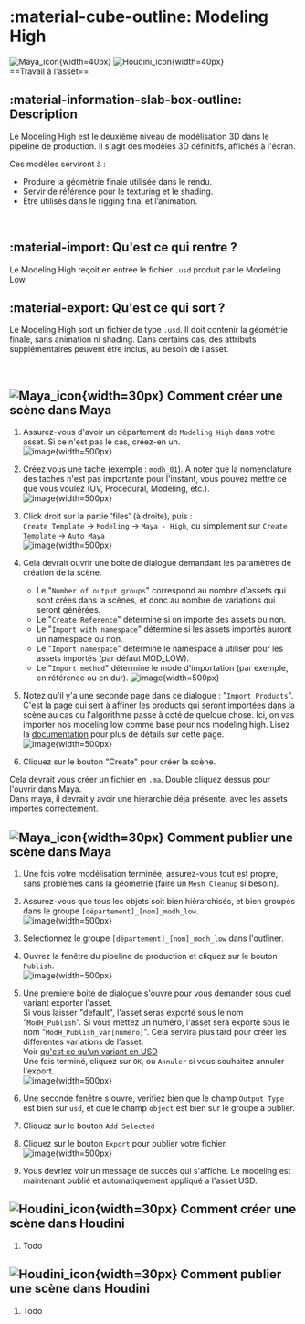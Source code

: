 # :material-cube-outline: Modeling High

![Maya_icon](../assets/icons/maya.png){width=40px}
![Houdini_icon](../assets/icons/houdini.png){width=40px}
<br>
==Travail à l'asset==

## :material-information-slab-box-outline: Description

Le Modeling High est le deuxième niveau de modélisation 3D dans le pipeline de production.
Il s'agit des modèles 3D définitifs, affichés à l'écran.

Ces modèles serviront à :

- Produire la géométrie finale utilisée dans le rendu.
- Servir de référence pour le texturing et le shading.
- Être utilisés dans le rigging final et l’animation.

<br>

## :material-import: Qu'est ce qui rentre ?

Le Modeling High reçoit en entrée le fichier `.usd` produit par le Modeling Low.

## :material-export: Qu'est ce qui sort ?

Le Modeling High sort un fichier de type `.usd`. Il doit contenir la géométrie finale, sans animation ni shading. Dans certains cas, des attributs supplémentaires peuvent être inclus, au besoin de l'asset.

<br>


## ![Maya_icon](../assets/icons/maya.png){width=30px} Comment créer une scène dans Maya


1. Assurez-vous d'avoir un département de `Modeling High` dans votre asset. Si ce n'est pas le cas, créez-en un.<br>
![image](../assets/screen_modeling_high/00.png){width=500px}

2. Créez vous une tache (exemple : `modh_01`). A noter que la nomenclature des taches n'est pas importante pour l'instant, vous pouvez mettre ce que vous voulez (UV, Procedural, Modeling, etc.).<br>
![image](../assets/screen_modeling_high/01.png){width=500px}

3. Click droit sur la partie 'files' (à droite), puis : <br>
`Create Template` -> `Modeling` -> `Maya - High`, ou simplement sur `Create Template` -> `Auto Maya`<br>
![image](../assets/screen_modeling_high/02.png){width=500px}

4. Cela devrait ouvrir une boite de dialogue demandant les paramètres de création de la scène.
    - Le "`Number of output groups`" correspond au nombre d'assets qui sont crées dans la scènes, et donc au nombre de variations qui seront générées.
    - Le "`Create Reference`" détermine si on importe des assets ou non.
    - Le "`Import with namespace`" détermine si les assets importés auront un namespace ou non.
    - Le "`Import namespace`" détermine le namespace à utiliser pour les assets importés (par défaut MOD_LOW).
    - Le "`Import method`" détermine le mode d'importation (par exemple, en référence ou en dur).
![image](../assets/screen_modeling_high/03.png){width=500px}

5. Notez qu'il y'a une seconde page dans ce dialogue : "`Import Products`". C'est la page qui sert à affiner les products qui seront importées dans la scène au cas ou l'algorithme passe à coté de quelque chose. Ici, on vas importer nos modeling low comme base pour nos modeling high.
Lisez la [documentation](https://thomasescalle.github.io/Pipeline_USD_2025/outils/prism_main_pluggin/) pour plus de détails sur cette page.<br>
![image](../assets/screen_modeling_high/04.png){width=500px}

6. Cliquez sur le bouton "Create" pour créer la scène.

Cela devrait vous créer un fichier en `.ma`. Double cliquez dessus pour l'ouvrir dans Maya.<br>
Dans maya, il devrait y avoir une hierarchie déja présente, avec les assets importés correctement.

## ![Maya_icon](../assets/icons/maya.png){width=30px} Comment publier une scène dans Maya

1. Une fois votre modélisation terminée, assurez-vous tout est propre, sans problèmes dans la géometrie (faire un `Mesh Cleanup` si besoin).<br>

2. Assurez-vous que tous les objets soit bien hièrarchisés, et bien groupés dans le groupe `[département]_[nom]_modh_low`.<br>
![image](../assets/screen_modeling_low/03.png){width=500px}

3. Selectionnez le groupe `[département]_[nom]_modh_low` dans l'outliner.

4. Ouvrez la fenêtre du pipeline de production et cliquez sur le bouton `Publish`.<br>
![image](../assets/screen_modeling_low/04.png){width=500px}

5. Une premiere boite de dialogue s'ouvre pour vous demander sous quel variant exporter l'asset. <br>
Si vous laisser "default", l'asset seras exporté sous le nom "`ModH_Publish`". Si vous mettez un numéro, l'asset sera exporté sous le nom "`ModH_Publish_var[numéro]`".
Cela servira plus tard pour créer les differentes variations de l'asset. <br>
Voir [qu'est ce qu'un variant en USD](https://thomasescalle.github.io/Pipeline_USD_2025/qanda/#quest-ce-quun-variant-en-usd)<br>
Une fois terminé, cliquez sur `OK`, ou `Annuler` si vous souhaitez annuler l'export.<br>
![image](../assets/screen_modeling_low/07.png){width=500px}

6. Une seconde fenêtre s'ouvre, verifiez bien que le champ `Output Type` est bien sur `usd`, et que le champ `object` est bien sur le groupe a publier.<br>

7. Cliquez sur le bouton `Add Selected` <br>

8. Cliquez sur le bouton `Export` pour publier votre fichier.<br>
![image](../assets/screen_modeling_low/05.png){width=500px}
8. Vous devriez voir un message de succès qui s'affiche. Le modeling est maintenant publié et automatiquement appliqué a l'asset USD.




## ![Houdini_icon](../assets/icons/houdini.png){width=30px} Comment créer une scène dans Houdini

1. Todo

## ![Houdini_icon](../assets/icons/houdini.png){width=30px} Comment publier une scène dans Houdini

1. Todo

